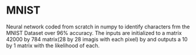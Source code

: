 # MNIST
Neural network coded from scratch in numpy to identify characters frm the MNIST Dataset over 96% accuracy.
The inputs are initialized to a matrix 42000 by 784 matrix(28 by 28 imagis with each pixel) by and outputs a  10 by 1 matrix with the likelihood of each.  
